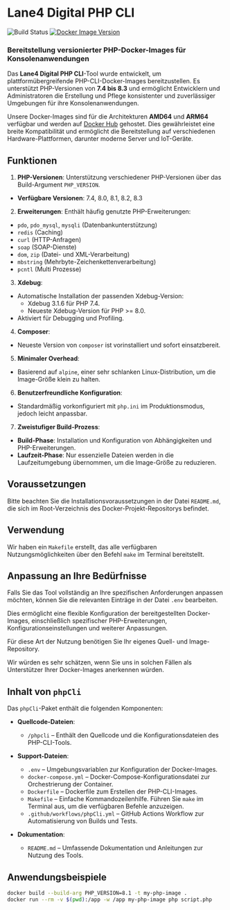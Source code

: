 # Lane4 Digital PHP CLI

![Build Status](https://github.com/lane4hub/docker/actions/workflows/phpCli.yml/badge.svg)
[![Docker Image Version](https://img.shields.io/docker/v/lane4hub/phpcli?sort=semver)](https://hub.docker.com/r/lane4hub/phpcli)

### Bereitstellung versionierter PHP-Docker-Images für Konsolenanwendungen

Das **Lane4 Digital PHP CLI**-Tool wurde entwickelt, um plattformübergreifende PHP-CLI-Docker-Images bereitzustellen. Es unterstützt PHP-Versionen von **7.4 bis 8.3** und ermöglicht Entwicklern und Administratoren die Erstellung und Pflege konsistenter und zuverlässiger Umgebungen für ihre Konsolenanwendungen.

Unsere Docker-Images sind für die Architekturen **AMD64** und **ARM64** verfügbar und werden auf [Docker Hub](https://hub.docker.com/r/lane4hub/phpcli) gehostet. Dies gewährleistet eine breite Kompatibilität und ermöglicht die Bereitstellung auf verschiedenen Hardware-Plattformen, darunter moderne Server und IoT-Geräte.

## Funktionen

1. **PHP-Versionen**: Unterstützung verschiedener PHP-Versionen über das Build-Argument `PHP_VERSION`.
  - **Verfügbare Versionen**: 7.4, 8.0, 8.1, 8.2, 8.3

2. **Erweiterungen**: Enthält häufig genutzte PHP-Erweiterungen:
  - `pdo`, `pdo_mysql`, `mysqli` (Datenbankunterstützung)
  - `redis` (Caching)
  - `curl` (HTTP-Anfragen)
  - `soap` (SOAP-Dienste)
  - `dom`, `zip` (Datei- und XML-Verarbeitung)
  - `mbstring` (Mehrbyte-Zeichenkettenverarbeitung)
  - `pcntl` (Multi Prozesse)

3. **Xdebug**:
  - Automatische Installation der passenden Xdebug-Version:
    - Xdebug 3.1.6 für PHP 7.4.
    - Neueste Xdebug-Version für PHP >= 8.0.
  - Aktiviert für Debugging und Profiling.

4. **Composer**:
  - Neueste Version von `composer` ist vorinstalliert und sofort einsatzbereit.

5. **Minimaler Overhead**:
  - Basierend auf `alpine`, einer sehr schlanken Linux-Distribution, um die Image-Größe klein zu halten.

6. **Benutzerfreundliche Konfiguration**:
  - Standardmäßig vorkonfiguriert mit `php.ini` im Produktionsmodus, jedoch leicht anpassbar.

7. **Zweistufiger Build-Prozess**:
  - **Build-Phase**: Installation und Konfiguration von Abhängigkeiten und PHP-Erweiterungen.
  - **Laufzeit-Phase**: Nur essenzielle Dateien werden in die Laufzeitumgebung übernommen, um die Image-Größe zu reduzieren.

## Voraussetzungen

Bitte beachten Sie die Installationsvoraussetzungen in der Datei `README.md`, die sich im Root-Verzeichnis des Docker-Projekt-Repositorys befindet.

## Verwendung

Wir haben ein `Makefile` erstellt, das alle verfügbaren Nutzungsmöglichkeiten über den Befehl `make` im Terminal bereitstellt.

## Anpassung an Ihre Bedürfnisse

Falls Sie das Tool vollständig an Ihre spezifischen Anforderungen anpassen möchten, können Sie die relevanten Einträge in der Datei `.env` bearbeiten.

Dies ermöglicht eine flexible Konfiguration der bereitgestellten Docker-Images, einschließlich spezifischer PHP-Erweiterungen, Konfigurationseinstellungen und weiterer Anpassungen.

Für diese Art der Nutzung benötigen Sie Ihr eigenes Quell- und Image-Repository.

Wir würden es sehr schätzen, wenn Sie uns in solchen Fällen als Unterstützer Ihrer Docker-Images anerkennen würden.

## Inhalt von `phpCli`

Das `phpCli`-Paket enthält die folgenden Komponenten:

- **Quellcode-Dateien**:
  - `/phpcli` – Enthält den Quellcode und die Konfigurationsdateien des PHP-CLI-Tools.

- **Support-Dateien**:
  - `.env` – Umgebungsvariablen zur Konfiguration der Docker-Images.
  - `docker-compose.yml` – Docker-Compose-Konfigurationsdatei zur Orchestrierung der Container.
  - `Dockerfile` – Dockerfile zum Erstellen der PHP-CLI-Images.
  - `Makefile` – Einfache Kommandozeilenhilfe. Führen Sie `make` im Terminal aus, um die verfügbaren Befehle anzuzeigen.
  - `.github/workflows/phpCli.yml` – GitHub Actions Workflow zur Automatisierung von Builds und Tests.

- **Dokumentation**:
  - `README.md` – Umfassende Dokumentation und Anleitungen zur Nutzung des Tools.

## Anwendungsbeispiele

```bash
docker build --build-arg PHP_VERSION=8.1 -t my-php-image .
docker run --rm -v $(pwd):/app -w /app my-php-image php script.php
